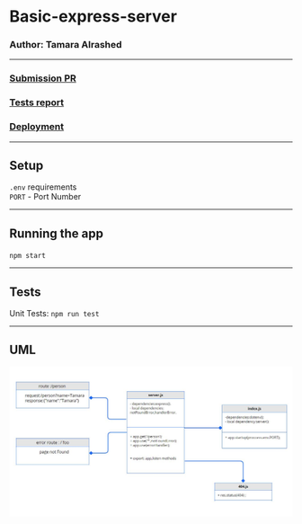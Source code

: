 # Basic-express-server


### Author: Tamara Alrashed
<hr>

### [Submission PR]()
### [Tests report]()
### [Deployment]()

<hr>

## Setup
`.env`  requirements<br>
`PORT` - Port Number <br>

<hr>

## Running the app <br>
`npm start` <br>

<hr>

## Tests
Unit Tests: `npm run test`

<hr>

## UML

![img](./img/UML2-class2.JPG)
